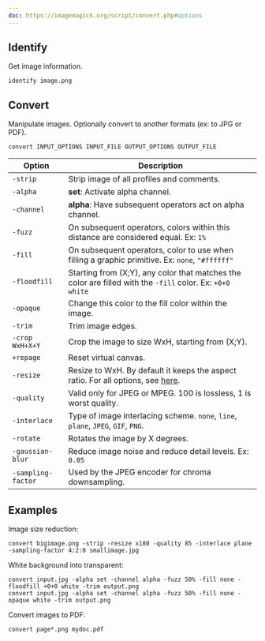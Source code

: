 ```yaml
---
doc: https://imagemagick.org/script/convert.php#options
---
```


## Identify

Get image information.

```shell
identify image.png
```

## Convert

Manipulate images.
Optionally convert to another formats (ex: to JPG or PDF).

```shell
convert INPUT_OPTIONS INPUT_FILE OUTPUT_OPTIONS OUTPUT_FILE
```

| Option | Description |
| --- | --- |
| `-strip` | Strip image of all profiles and comments. |
| `-alpha` | **set**: Activate alpha channel. |
| `-channel` | **alpha**: Have subsequent operators act on alpha channel. |
| `-fuzz` | On subsequent operators, colors within this distance are considered equal. Ex: `1%` |
| `-fill` | On subsequent operators, color to use when filling a graphic primitive. Ex: `none`, `"#ffffff"` |
| `-floodfill` | Starting from (X;Y), any color that matches the color are filled with the `-fill` color. Ex: `+0+0 white` |
| `-opaque` | Change this color to the fill color within the image. |
| `-trim` | Trim image edges. |
| `-crop WxH+X+Y` | Crop the image to size WxH, starting from (X;Y). |
| `+repage` | Reset virtual canvas. |
| `-resize` | Resize to WxH. By default it keeps the aspect ratio. For all options, see [here](http://www.imagemagick.org/script/command-line-processing.php#geometry). |
| `-quality` | Valid only for JPEG or MPEG. 100 is lossless, 1 is worst quality. |
| `-interlace` | Type of image interlacing scheme. `none`, `line`, `plane`, `JPEG`, `GIF`, `PNG`. |
| `-rotate` | Rotates the image by X degrees. |
| `-gaussian-blur` | Reduce image noise and reduce detail levels. Ex: `0.05` |
| `-sampling-factor` | Used by the JPEG encoder for chroma downsampling. |

## Examples

Image size reduction:

```shell
convert bigimage.png -strip -resize x180 -quality 85 -interlace plane -sampling-factor 4:2:0 smallimage.jpg
```

White background into transparent:

```shell
convert input.jpg -alpha set -channel alpha -fuzz 50% -fill none -floodfill +0+0 white -trim output.png
convert input.jpg -alpha set -channel alpha -fuzz 50% -fill none -opaque white -trim output.png
```

Convert images to PDF:

```shell
convert page*.png mydoc.pdf
```
